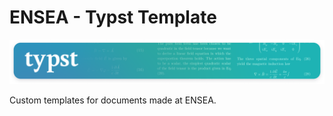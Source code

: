 # ENSEA - Typst Template
<p align="center"> <img src="typst-banner.png" </p>
  
Custom templates for documents made at ENSEA.
